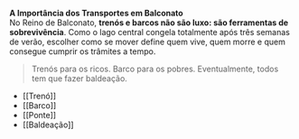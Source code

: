 **A Importância dos Transportes em Balconato**  
No Reino de Balconato, **trenós e barcos não são luxo: são ferramentas de sobrevivência**. Como o lago central congela totalmente após três semanas de verão, escolher como se mover define quem vive, quem morre e quem consegue cumprir os trâmites a tempo.

> Trenós para os ricos. Barco para os pobres. Eventualmente, todos tem que fazer baldeação.

- [[Trenó]]
- [[Barco]]
- [[Ponte]]
- [[Baldeação]]